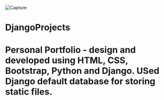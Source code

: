 ![Capture](https://user-images.githubusercontent.com/62417515/110744415-aa900000-825f-11eb-8ea1-410c536c1264.PNG)
# DjangoProjects
# Personal Portfolio - design and developed using HTML, CSS, Bootstrap, Python and Django. USed Django default database for storing static files.
